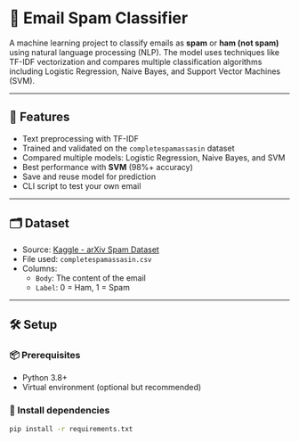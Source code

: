 # 📧 Email Spam Classifier

A machine learning project to classify emails as **spam** or **ham (not spam)** using natural language processing (NLP). The model uses techniques like TF-IDF vectorization and compares multiple classification algorithms including Logistic Regression, Naive Bayes, and Support Vector Machines (SVM).

---

## 🚀 Features

- Text preprocessing with TF-IDF
- Trained and validated on the `completespamassasin` dataset
- Compared multiple models: Logistic Regression, Naive Bayes, and SVM
- Best performance with **SVM** (98%+ accuracy)
- Save and reuse model for prediction
- CLI script to test your own email

---

## 🗂 Dataset

- Source: [Kaggle - arXiv Spam Dataset](https://www.kaggle.com/datasets/Cornell-University/arxiv)
- File used: `completespamassasin.csv`
- Columns:
  - `Body`: The content of the email
  - `Label`: 0 = Ham, 1 = Spam

---

## 🛠️ Setup

### 📦 Prerequisites

- Python 3.8+
- Virtual environment (optional but recommended)

### 🔧 Install dependencies

```bash
pip install -r requirements.txt
